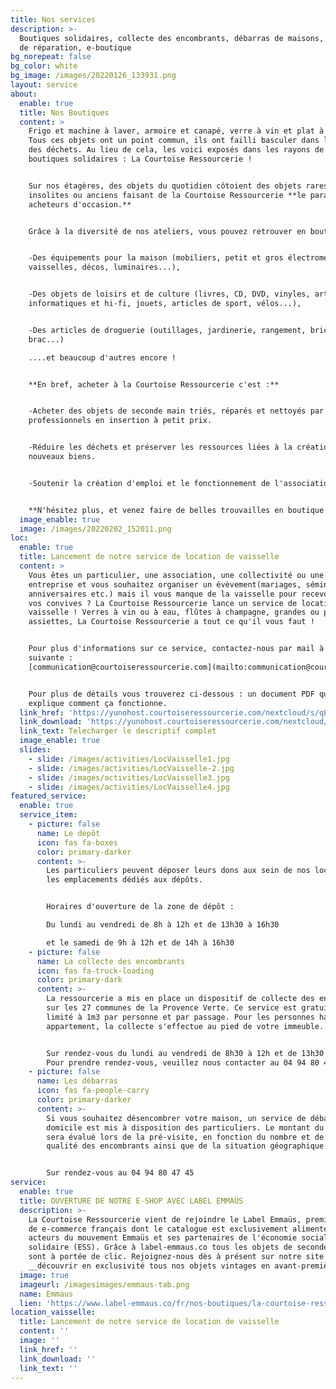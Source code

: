 ```yaml
---
title: Nos services
description: >-
  Boutiques solidaires, collecte des encombrants, débarras de maisons, ateliers
  de réparation, e-boutique
bg_norepeat: false
bg_color: white
bg_image: /images/20220126_133931.png
layout: service
about:
  enable: true
  title: Nos Boutiques
  content: >
    Frigo et machine à laver, armoire et canapé, verre à vin et plat à tarte …
    Tous ces objets ont un point commun, ils ont failli basculer dans le monde
    des déchets. Au lieu de cela, les voici exposés dans les rayons de nos
    boutiques solidaires : La Courtoise Ressourcerie !


    Sur nos étagères, des objets du quotidien côtoient des objets rares,
    insolites ou anciens faisant de la Courtoise Ressourcerie **le paradis des
    acheteurs d'occasion.**


    Grâce à la diversité de nos ateliers, vous pouvez retrouver en boutiques :


    -Des équipements pour la maison (mobiliers, petit et gros électroménagers,
    vaisselles, décos, luminaires...),


    -Des objets de loisirs et de culture (livres, CD, DVD, vinyles, articles
    informatiques et hi-fi, jouets, articles de sport, vélos...),


    -Des articles de droguerie (outillages, jardinerie, rangement, bric à
    brac...)

    ....et beaucoup d'autres encore !


    **En bref, acheter à la Courtoise Ressourcerie c'est :**


    -Acheter des objets de seconde main triés, réparés et nettoyés par des
    professionnels en insertion à petit prix.


    -Réduire les déchets et préserver les ressources liées à la création de
    nouveaux biens.


    -Soutenir la création d'emploi et le fonctionnement de l'association


    **N'hésitez plus, et venez faire de belles trouvailles en boutique !**
  image_enable: true
  image: /images/20220202_152011.png
loc:
  enable: true
  title: Lancement de notre service de location de vaisselle
  content: >
    Vous êtes un particulier, une association, une collectivité ou une
    entreprise et vous souhaitez organiser un évèvement(mariages, séminaires,
    anniversaires etc.) mais il vous manque de la vaisselle pour recevoir tous
    vos convives ? La Courtoise Ressourcerie lance un service de location de
    vaisselle ! Verres à vin ou à eau, flûtes à champagne, grandes ou petites
    assiettes, La Courtoise Ressourcerie a tout ce qu'il vous faut !


    Pour plus d'informations sur ce service, contactez-nous par mail à l'adresse
    suivante :
    [communication@courtoiseressourcerie.com](mailto:communication@courtoiseressourcerie.com)


    Pour plus de détails vous trouverez ci-dessous : un document PDF qui vous
    explique comment ça fonctionne.
  link_href: 'https://yunohost.courtoiseressourcerie.com/nextcloud/s/qPRSjCWZ6xnkXyA'
  link_download: 'https://yunohost.courtoiseressourcerie.com/nextcloud/s/qPRSjCWZ6xnkXyA'
  link_text: Telecharger le descriptif complet
  image_enable: true
  slides:
    - slide: /images/activities/LocVaisselle1.jpg
    - slide: /images/activities/LocVaisselle-2.jpg
    - slide: /images/activities/LocVaisselle3.jpg
    - slide: /images/activities/LocVaisselle4.jpg
featured_service:
  enable: true
  service_item:
    - picture: false
      name: Le dépôt
      icon: fas fa-boxes
      color: primary-darker
      content: >-
        Les particuliers peuvent déposer leurs dons aux sein de nos locaux, sur
        les emplacements dédiés aux dépôts.


        Horaires d'ouverture de la zone de dépôt : 

        Du lundi au vendredi de 8h à 12h et de 13h30 à 16h30

        et le samedi de 9h à 12h et de 14h à 16h30 
    - picture: false
      name: La collecte des encombrants
      icon: fas fa-truck-loading
      color: primary-dark
      content: >-
        La ressourcerie a mis en place un dispositif de collecte des encombrants
        sur les 27 communes de la Provence Verte. Ce service est gratuit et est
        limité à 1m3 par personne et par passage. Pour les personnes habitant en
        appartement, la collecte s'effectue au pied de votre immeuble. 


        Sur rendez-vous du lundi au vendredi de 8h30 à 12h et de 13h30 à 16h30.
        Pour prendre rendez-vous, veuillez nous contacter au 04 94 80 47 45
    - picture: false
      name: Les débarras
      icon: fas fa-people-carry
      color: primary-darker
      content: >-
        Si vous souhaitez désencombrer votre maison, un service de débarras à
        domicile est mis à disposition des particuliers. Le montant du débarras
        sera évalué lors de la pré-visite, en fonction du nombre et de la
        qualité des encombrants ainsi que de la situation géographique.


        Sur rendez-vous au 04 94 80 47 45
service:
  enable: true
  title: OUVERTURE DE NOTRE E-SHOP AVEC LABEL EMMAÜS
  description: >-
    La Courtoise Ressourcerie vient de rejoindre le Label Emmaüs, premier site
    de e-commerce français dont le catalogue est exclusivement alimenté par des
    acteurs du mouvement Emmaüs et ses partenaires de l'économie sociale et
    solidaire (ESS). Grâce à label-emmaus.co tous les objets de seconde main
    sont à portée de clic. Rejoignez-nous dès à présent sur notre site pour
    __découvrir en exclusivité tous nos objets vintages en avant-première !__
  image: true
  imageurl: /imagesimages/emmaus-tab.png
  name: Emmaus
  lien: 'https://www.label-emmaus.co/fr/nos-boutiques/la-courtoise-ressourcerie/'
location_vaisselle:
  title: Lancement de notre service de location de vaisselle
  content: ''
  image: ''
  link_href: ''
  link_download: ''
  link_text: ''
---
```




